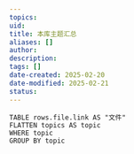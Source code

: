 ```yaml
---
topics: 
uid: 
title: 本库主题汇总
aliases: []
author: 
description: 
tags: []
date-created: 2025-02-20
date-modified: 2025-02-21
status: 
---
```


```dataview
TABLE rows.file.link AS "文件"
FLATTEN topics AS topic
WHERE topic
GROUP BY topic
```
